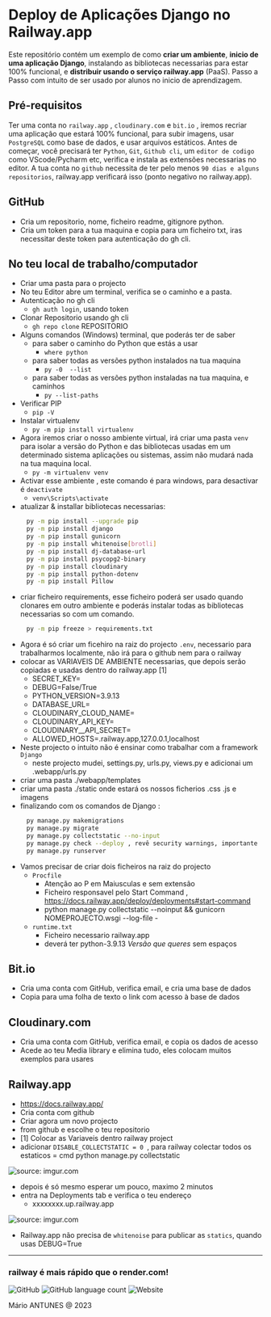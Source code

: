 # Deploy de Aplicações Django no Railway.app

Este repositório contém um exemplo de como **criar um ambiente**, **inicio de uma aplicação Django**, instalando as bibliotecas necessarias para estar 100% funcional, e **distribuir usando o serviço railway.app** (PaaS). 
Passo a Passo com intuito de ser usado por alunos no inicio de aprendizagem.

## Pré-requisitos

Ter uma conta no  `railway.app` , `cloudinary.com` e `bit.io` , iremos recriar uma aplicação que estará 100% funcional, para subir imagens, usar `PostgreSQL` como base de dados, e usar arquivos estáticos.
Antes de começar, você precisará ter `Python`, `Git`, `Github cli`, um `editor de codigo` como VScode/Pycharm etc, verifica e instala as extensões necessarias no editor. A tua conta no `github` necessita de ter pelo menos `90 dias e alguns repositorios`, railway.app verificará isso (ponto negativo no railway.app).

## GitHub

- Cria um repositorio, nome, ficheiro readme, gitignore python.
- Cria um token para a tua maquina e copia para um ficheiro txt, iras necessitar deste token para autenticação do gh cli.

## No teu local de trabalho/computador

- Criar uma pasta para o projecto
- No teu Editor abre um terminal, verifica se o caminho e a pasta.
- Autenticação no gh cli
     - `gh auth login`, usando token
- Clonar Repositorio usando gh cli
     - `gh repo clone` REPOSITORIO
- Alguns comandos (Windows) terminal, que poderás ter de saber
     - para saber o caminho do Python que estás a usar
          - `where python`
     - para saber todas as versões python instalados na tua maquina
          - `py -0  --list`
     - para saber todas as versões python instaladas na tua maquina, e caminhos
          - `py --list-paths`
- Verificar PIP
     - `pip -V`
- Instalar virtualenv
     - `py -m pip install virtualenv`
- Agora iremos criar o nosso ambiente virtual, irá criar uma pasta `venv` para isolar a versão do Python e das bibliotecas usadas em um determinado sistema aplicações ou sistemas, assim não mudará nada na tua maquina local.
     - `py -m virtualenv venv`
- Activar esse ambiente , este comando é para windows, para desactivar é `deactivate`
     - `venv\Scripts\activate`
- atualizar & installar bibliotecas necessarias:
```sh
     py -m pip install --upgrade pip
     py -m pip install django
     py -m pip install gunicorn
     py -m pip install whitenoise[brotli]
     py -m pip install dj-database-url
     py -m pip install psycopg2-binary
     py -m pip install cloudinary
     py -m pip install python-dotenv
     py -m pip install Pillow
```
- criar ficheiro requirements, esse ficheiro poderá ser usado quando clonares em outro ambiente e poderás instalar todas as bibliotecas necessarias so com um comando.
```sh
     py -m pip freeze > requirements.txt
```
- Agora é só criar um ficehiro na raiz do projecto `.env`, necessario para trabalharmos localmente, não irá para o github nem para o railway
- colocar as VARIAVEIS DE AMBIENTE necessarias, que depois serão copiadas e usadas dentro do railway.app [1]
     - SECRET_KEY=
     - DEBUG=False/True
     - PYTHON_VERSION=3.9.13
     - DATABASE_URL=
     - CLOUDINARY_CLOUD_NAME=
     - CLOUDINARY_API_KEY=
     - CLOUDINARY__API_SECRET=
     - ALLOWED_HOSTS=.railway.app,127.0.0.1,localhost
- Neste projecto o intuito não é ensinar como trabalhar com a framework `Django`
     - neste projecto mudei, settings.py, urls.py, views.py e adicionai um .webapp/urls.py
- criar uma pasta ./webapp/templates
- criar uma pasta ./static onde estará os nossos ficherios .css .js e imagens
- finalizando com os comandos de Django :
```sh
     py manage.py makemigrations
     py manage.py migrate
     py manage.py collectstatic --no-input
     py manage.py check --deploy , revê security warnings, importante
     py manage.py runserver
```
- Vamos precisar de criar dois ficheiros na raiz do projecto
     - `Procfile`
          - Atenção ao P em Maiusculas e sem extensão
          - Ficheiro responsavel pelo Start Command , https://docs.railway.app/deploy/deployments#start-command 
          - python manage.py collectstatic --noinput && gunicorn NOMEPROJECTO.wsgi --log-file -
     - `runtime.txt`
          - Ficheiro necessario railway.app
          - deverá ter python-3.9.13 *Versão que queres* sem espaços

## Bit.io

- Cria uma conta com GitHub, verifica email, e cria uma base de dados
- Copia para uma folha de texto o link com acesso à base de dados

## Cloudinary.com

- Cria uma conta com GitHub, verifica email, e copia os dados de acesso
- Acede ao teu Media library e elimina tudo, eles colocam muitos exemplos para usares

## Railway.app

- https://docs.railway.app/
- Cria conta com github
- Criar agora um novo projecto
- from github e escolhe o teu repositorio
- [1] Colocar as Variaveis dentro railway project
- adicionar `DISABLE_COLLECTSTATIC = 0 `, para railway colectar todos os estaticos = cmd python manage.py collectstatic

<img src="https://i.imgur.com/lLeaiUB.png" title="source: imgur.com" />

- depois é só mesmo esperar um pouco, maximo 2 minutos
- entra na Deployments tab e verifica o teu endereço
	- xxxxxxxx.up.railway.app
	
<img src="https://i.imgur.com/SVyztVB.png" title="source: imgur.com" />

- Railway.app não precisa de `whitenoise` para publicar as `statics`, quando usas DEBUG=True

<hr>

### railway é mais rápido que o render.com!

![GitHub](https://img.shields.io/github/license/marioalexandreantunes/railway.app?label=Licen%C3%A7a&style=flat)  ![GitHub language count](https://img.shields.io/github/languages/count/marioalexandreantunes/railway.app?label=Linguagens&style=flat)  ![Website](https://img.shields.io/website?style=flat&url=https%3A%2F%2Fmarioantunes.pt)

Mário ANTUNES @ 2023
